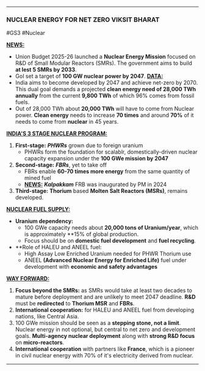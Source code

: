 ```table-of-contents
```
---
### **NUCLEAR ENERGY FOR NET ZERO VIKSIT BHARAT**
#GS3 #Nuclear

<b><u>NEWS:</u></b>
- Union Budget 2025-26 launched a **Nuclear Energy Mission** focused on R&D of Small Modular Reactors (SMRs). The government aims to build **at lest 5 SMRs by 2033**.
- GoI set a target of **100 GW nuclear power by 2047**.
<b><u>DATA:</u></b>
- India aims to become developed by 2047 and achieve net-zero by 2070. This dual goal demands a projected **clean energy need of 28,000 TWh annually** from the current **9,800 TWh** of which 96% comes from fossil fuels.
- Out of 28,000 TWh about **20,000 TWh** will have to come from Nuclear power. **Clean energy** needs to increase **70 times** and around **70%** of it needs to come from **nuclear** in 45 years.

<b><u>INDIA'S 3 STAGE NUCLEAR PROGRAM:</u></b>
1. **First-stage:** ***PHWRs*** grown due to foreign uranium
	- PHWRs form the foundation for scalablr, domestically-driven nuclear capacity expansion under the **100 GWe mission by 2047**
2. **Second-stage:** ***FBRs***, yet to take off
	- FBRs enable **60-70 times more energy** from the same quantity of mined fuel
	- <b><u>NEWS:</u></b> ***Kalpakkam*** FRB was inaugurated by PM in 2024
3. **Third-stage:** **Thorium** based **Molten Salt Reactors (MSRs)**, remains developed.

<b><u>NUCLEAR FUEL SUPPLY:</u></b>
- **Uranium dependency:** 
	- 100 GWe capacity needs about **20,000 tons of Uranium/year**, which is approximately **15% of global production.
	- Focus should be on **domestic fuel development** and **fuel recycling**.
- **Role of HALEU and ANEEL fuel:
	- High Assay Low Enriched Uranium needed for PHWR Thorium use
	- ANEEL **(Advanced Nuclear Energy for Enriched Life)** fuel under development with **economic and safety advantages**

<b><u>WAY FORWARD:</u></b>
1. **Focus beyond the SMRs:** as SMRs would take at least two decades to mature before deployment and are unlikely to meet 2047 deadline. **R&D** must be **redirected** to **Thorium MSR** and **FBRs**.
2. **International cooperation:** for HALEU and ANEEL fuel from developing nations, like Central Asia.
3. 100 GWe mission should be seen as a **stepping stone, not a limit**. Nuclear energy in not optional, but central to net zero and development goals. **Multi-agency nuclear deployment** along with **strong R&D focus** on **micro-reactors**.
4. **International cooperation** with partners like **France**, which is a pioneer in civil nuclear energy with 70% of it's electricity derived from nuclear.
---


